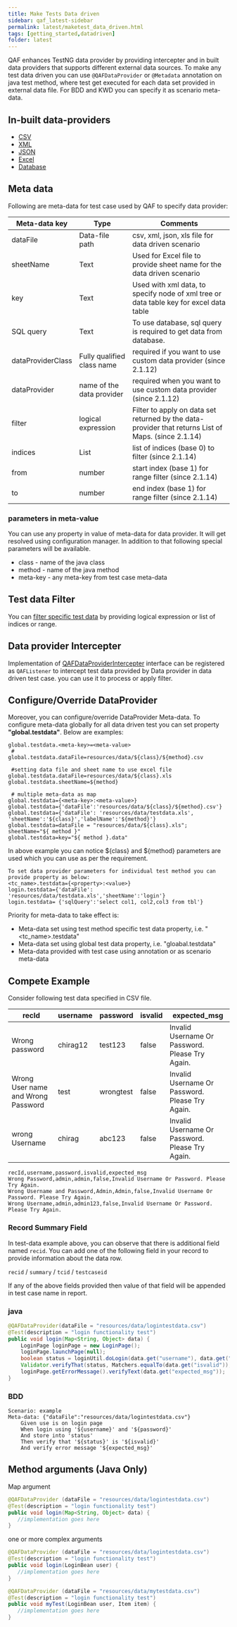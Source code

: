 ```yaml
---
title: Make Tests Data driven
sidebar: qaf_latest-sidebar
permalink: latest/maketest_data_driven.html
tags: [getting_started,datadriven]
folder: latest
---
```


QAF enhances TestNG data provider by providing intercepter and in built data providers that supports different external data sources. 
To make any test data driven you can use `@QAFDataProvider` or `@Metadata` annotation on java test method, where test get executed for each data set provided in external data file. For BDD and KWD you can specify it as scenario meta-data.

## In-built data-providers
 - [CSV](csv.html)
 - [XML](xml.html)
 - [JSON](json.html)
 - [Excel](excel.html)
 - [Database](database.html)
 
## Meta data
Following are meta-data for test case used by QAF to specify data provider:

|Meta-data key|Type|Comments|
|-------|--------|---------|
|dataFile|Data-file path|csv, xml, json, xls  file for data driven scenario|
|sheetName|Text|Used for Excel file to provide sheet name for the data driven scenario|
|key|Text|Used with xml data, to specify node of xml tree or data table key for excel data table|
|SQL query|Text|To use database, sql query is required to get data from database.|
|dataProviderClass|Fully qualified class name|required if you want to use custom data provider (since 2.1.12)|
|dataProvider|name of the data provider|required when you want to use custom data provider (since 2.1.12)|
|filter|logical expression|Filter to apply on data set returned by the data-provider that returns List of Maps. (since 2.1.14)|
|indices|List|list of indices (base 0) to filter (since 2.1.14)|
|from|number|start index (base 1) for range filter (since 2.1.14)|
|to|number|end index (base 1) for range filter (since 2.1.14)|


### parameters in meta-value
You can use any property in value of meta-data for data provider. It will get resolved using configuration manager. In addition to  that following special  parameters will be available.
 * class - name of the java class
 * method - name of the java method
 * meta-key - any meta-key from test case meta-data

## Test data Filter
You can [filter specific test data](data_driven_filter.html) by providing logical expression or list of indices or range.

## Data provider Intercepter

Implementation of [QAFDataProviderIntercepter](javadoc/com/qmetry/qaf/automation/testng/dataprovider/QAFDataProviderIntercepter.html) interface can be registered as `QAFListener` to intercept test data provided by Data provider in data driven test case. you can use it to process or apply filter.

## Configure/Override DataProvider

Moreover, you can configure/override DataProvider Meta-data. To configure meta-data globally for all data driven test you can set property **"global.testdata"**. Below are examples:

```properties
global.testdata.<meta-key>=<meta-value>
 #
global.testdata.dataFile=resources/data/${class}/${method}.csv

 #setting data file and sheet name to use excel file
global.testdata.dataFile=resources/data/${class}.xls
global.testdata.sheetName=${method}

 # multiple meta-data as map
global.testdata={<meta-key>:<meta-value>}
global.testdata={'dataFile':'resources/data/${class}/${method}.csv'}
global.testdata={'dataFile': 'resources/data/testdata.xls', 'sheetName':'${class}','labelName':'${method}'}
global.testdata=dataFile = "resources/data/${class}.xls"; sheetName="${ method }"
global.testdata=key="${ method }.data"
```

In above example you can notice ${class} and ${method} parameters are used which you can use as per the requirement.

```
To set data provider parameters for individual test method you can provide property as below:
<tc_name>.testdata={<property>:<value>}
login.testdata={'dataFile': 'resources/data/testdata.xls','sheetName':'login'}
login.testdata= {'sqlQuery':'select col1, col2,col3 from tbl'}
```
Priority for meta-data to take effect is:

   * Meta-data set using test method specific test data property, i.e. "<tc_name>.testdata"
   * Meta-data set using global test data property, i.e. "gloabal.testdata"
   * Meta-data provided with test case using annotation or as scenario meta-data

## Compete Example
Consider following test data specified in CSV file.

| recId | username | password | isvalid | expected_msg |
|-------|---------|-------|--------|---------|
| Wrong password | chirag12 |  test123 | false | Invalid Username Or Password. Please Try Again.|
| Wrong User name and Wrong Password | test | wrongtest | false | Invalid Username Or Password. Please Try Again.|
| wrong Username | chirag	| abc123 | false | Invalid Username Or Password. Please Try Again. |


```
recId,username,password,isvalid,expected_msg
Wrong Password,admin,admin,false,Invalid Username Or Password. Please Try Again.
Wrong Username and Password,Admin,Admin,false,Invalid Username Or Password. Please Try Again.
Wrong Username,admin,admin123,false,Invalid Username Or Password. Please Try Again.
```

### Record Summary Field
In test-data example above, you can observe that there is additional field named `recid`. You can add one of the following field in your record to provide information about the data row.

   `recid` / `summary` / `tcid` / `testcaseid`

If any of the above fields provided then value of that field will be appended in test case name in report.

### java
```java
@QAFDataProvider(dataFile = "resources/data/logintestdata.csv")
@Test(description = "login functionality test")
public void login(Map<String, Object> data) {
    LoginPage loginPage = new LoginPage();
    loginPage.launchPage(null);
    boolean status = loginUtil.doLogin(data.get("username"), data.get("password"))
    Validator.verifyThat(status, Matchers.equalTo(data.get("isvalid"));
    loginPage.getErrorMessage().verifyText(data.get("expected_msg"));
}
```
### BDD
```
Scenario: example
Meta-data: {"dataFile":"resources/data/logintestdata.csv"}
	Given use is on login page
	When login using '${username}' and '${password}'
	And store into 'status'
	Then verify that '${status}' is '${isvalid}'
	And verify error message '${expected_msg}'
```
## Method arguments (Java Only)
Map argument

```java
@QAFDataProvider (dataFile = "resources/data/logintestdata.csv")
@Test(description = "login functionality test")
public void login(Map<String, Object> data) {
   //implementation goes here
}
```
one or more complex arguments
```java
@QAFDataProvider (dataFile = "resources/data/logintestdata.csv")
@Test(description = "login functionality test")
public void login(LoginBean user) {
   //implementation goes here
}

@QAFDataProvider (dataFile = "resources/data/mytestdata.csv")
@Test(description = "login functionality test")
public void myTest(LoginBean user, Item item) {
   //implementation goes here
}
```
